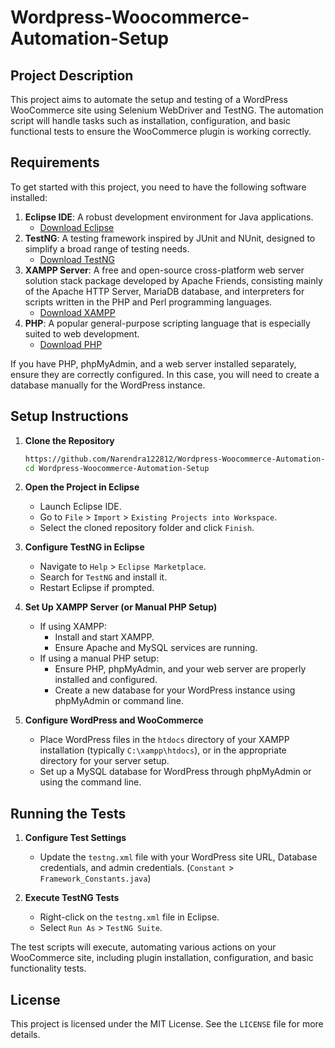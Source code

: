 # Wordpress-Woocommerce-Automation-Setup

## Project Description

This project aims to automate the setup and testing of a WordPress WooCommerce site using Selenium WebDriver and TestNG. The automation script will handle tasks such as installation, configuration, and basic functional tests to ensure the WooCommerce plugin is working correctly.

## Requirements

To get started with this project, you need to have the following software installed:

1. **Eclipse IDE**: A robust development environment for Java applications.
   - [Download Eclipse](https://www.eclipse.org/downloads/)
2. **TestNG**: A testing framework inspired by JUnit and NUnit, designed to simplify a broad range of testing needs.
   - [Download TestNG](https://testng.org/doc/download.html)
3. **XAMPP Server**: A free and open-source cross-platform web server solution stack package developed by Apache Friends, consisting mainly of the Apache HTTP Server, MariaDB database, and interpreters for scripts written in the PHP and Perl programming languages.
   - [Download XAMPP](https://www.apachefriends.org/index.html)
4. **PHP**: A popular general-purpose scripting language that is especially suited to web development.
   - [Download PHP](https://www.php.net/downloads)

If you have PHP, phpMyAdmin, and a web server installed separately, ensure they are correctly configured. In this case, you will need to create a database manually for the WordPress instance.

## Setup Instructions

1. **Clone the Repository**
   ```bash
   https://github.com/Narendra122812/Wordpress-Woocommerce-Automation-Setup.git
   cd Wordpress-Woocommerce-Automation-Setup
   ```

2. **Open the Project in Eclipse**
   - Launch Eclipse IDE.
   - Go to `File` > `Import` > `Existing Projects into Workspace`.
   - Select the cloned repository folder and click `Finish`.

3. **Configure TestNG in Eclipse**
   - Navigate to `Help` > `Eclipse Marketplace`.
   - Search for `TestNG` and install it.
   - Restart Eclipse if prompted.

4. **Set Up XAMPP Server (or Manual PHP Setup)**
   - If using XAMPP:
     - Install and start XAMPP.
     - Ensure Apache and MySQL services are running.
   - If using a manual PHP setup:
     - Ensure PHP, phpMyAdmin, and your web server are properly installed and configured.
     - Create a new database for your WordPress instance using phpMyAdmin or command line.

5. **Configure WordPress and WooCommerce**
   - Place WordPress files in the `htdocs` directory of your XAMPP installation (typically `C:\xampp\htdocs`), or in the appropriate directory for your server setup.
   - Set up a MySQL database for WordPress through phpMyAdmin or using the command line.
  
## Running the Tests

1. **Configure Test Settings**
   - Update the `testng.xml` file with your WordPress site URL, Database credentials, and admin credentials. (`Constant` > `Framework_Constants.java`)

2. **Execute TestNG Tests**
   - Right-click on the `testng.xml` file in Eclipse.
   - Select `Run As` > `TestNG Suite`.

The test scripts will execute, automating various actions on your WooCommerce site, including plugin installation, configuration, and basic functionality tests.

## License

This project is licensed under the MIT License. See the `LICENSE` file for more details.
